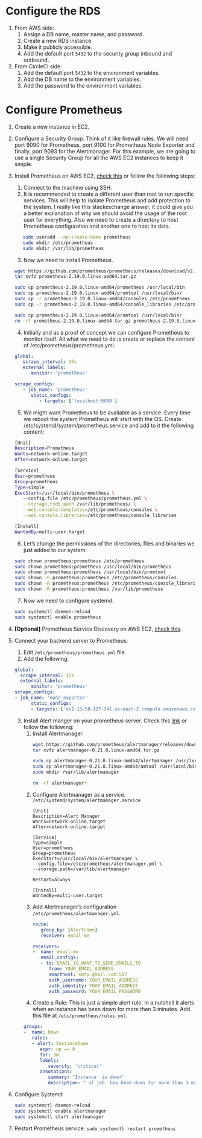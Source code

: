 # Configure the RDS
1. From AWS side:
   1. Assign a DB name, master name, and password.
   2. Create a new RDS instance.
   3. Make it publicly accessible.
   4. Add the default port `5432` to the security group inbound and outbound.
2. From CircleCI side:
   1. Add the default port `5432` to the environment variables.
   2. Add the DB name to the environment variables.
   3. Add the password to the environment variables.


# Configure Prometheus
   1. Create a new instance in EC2.
   2. Configure a Security Group. Think of it like firewall rules. We will need port 9090 for Prometheus, port 9100 for Prometheus Node Exporter and finally, port 9093 for the Alertmanager. For this example, we are going to use a single Security Group for all the AWS EC2 instances to keep it simple.
   3. Install Prometheus on AWS EC2, [check this](https://codewizardly.com/prometheus-on-aws-ec2-part1/) or follow the following steps:
      1. Connect to the machine using SSH.
      2. It is recommended to create a different user than root to run specific services. This will help to isolate Prometheus and add protection to the system. I really like this stackexchange answer, it could give you a better explanation of why we should avoid the usage of the root user for everything. Also we need to create a directory to host Prometheus configuration and another one to host its data.
      ``` bash 
         sudo useradd --no-create-home prometheus
         sudo mkdir /etc/prometheus
         sudo mkdir /var/lib/prometheus
      ```
      3. Now we need to install Prometheus.
      ``` bash
      wget https://github.com/prometheus/prometheus/releases/download/v2.19.0/prometheus-2.19.0.linux-amd64.tar.gz
      tar xvfz prometheus-2.19.0.linux-amd64.tar.gz

      sudo cp prometheus-2.19.0.linux-amd64/prometheus /usr/local/bin
      sudo cp prometheus-2.19.0.linux-amd64/promtool /usr/local/bin/
      sudo cp -r prometheus-2.19.0.linux-amd64/consoles /etc/prometheus
      sudo cp -r prometheus-2.19.0.linux-amd64/console_libraries /etc/prometheus

      sudo cp prometheus-2.19.0.linux-amd64/promtool /usr/local/bin/
      rm -rf prometheus-2.19.0.linux-amd64.tar.gz prometheus-2.19.0.linux-amd64
      ```
      4. Initially and as a proof of concept we can configure Prometheus to monitor itself. All what we need to do is create or replace the content of /etc/prometheus/prometheus.yml.
      ``` yaml
      global:
         scrape_interval: 15s
         external_labels:
            monitor: 'prometheus'

      scrape_configs:
         - job_name: 'prometheus'
            static_configs:
               - targets: ['localhost:9090']
      ```
      5. We might want Prometheus to be available as a service. Every time we reboot the system Prometheus will start with the OS. Create /etc/systemd/system/prometheus.service and add to it the following content:
      ``` bash
      [Unit]
      Description=Prometheus
      Wants=network-online.target
      After=network-online.target

      [Service]
      User=prometheus
      Group=prometheus
      Type=simple
      ExecStart=/usr/local/bin/prometheus \
         --config.file /etc/prometheus/prometheus.yml \
         --storage.tsdb.path /var/lib/prometheus/ \
         --web.console.templates=/etc/prometheus/consoles \
         --web.console.libraries=/etc/prometheus/console_libraries

      [Install]
      WantedBy=multi-user.target
      ```
      6. Let’s change the permissions of the directories, files and binaries we just added to our system.
      ``` bash
      sudo chown prometheus:prometheus /etc/prometheus
      sudo chown prometheus:prometheus /usr/local/bin/prometheus
      sudo chown prometheus:prometheus /usr/local/bin/promtool
      sudo chown -R prometheus:prometheus /etc/prometheus/consoles
      sudo chown -R prometheus:prometheus /etc/prometheus/console_libraries
      sudo chown -R prometheus:prometheus /var/lib/prometheus
      ```
      7. Now we need to configure systemd.
      ``` bash
      sudo systemctl daemon-reload
      sudo systemctl enable prometheus
      ```

   4. **[Optional]** Prometheus Service Discovery on AWS EC2, [check this](https://codewizardly.com/prometheus-on-aws-ec2-part3/).
   5. Connect your backend server to Prometheus:
      1. Edit `/etc/prometheus/prometheus.yml` file.
      2. Add the following: 
      ``` yaml
      global:
        scrape_interval: 15s
        external_labels:
            monitor: 'prometheus'
      scrape_configs:
      - job_name: 'node_exporter'
            static_configs:
            - targets: ['ec2-13-58-127-241.us-east-2.compute.amazonaws.com:9100']
      ``` 
      3. Install Alert manger on your prometheus server. Check this [link](https://codewizardly.com/prometheus-on-aws-ec2-part4/) or follow the following:
         1. Install Alertmanager.
            ``` bash 
            wget https://github.com/prometheus/alertmanager/releases/download/v0.21.0/alertmanager-0.21.0.linux-amd64.tar.gz
            tar xvfz alertmanager-0.21.0.linux-amd64.tar.gz

            sudo cp alertmanager-0.21.0.linux-amd64/alertmanager /usr/local/bin
            sudo cp alertmanager-0.21.0.linux-amd64/amtool /usr/local/bin/
            sudo mkdir /var/lib/alertmanager

            rm -rf alertmanager*
            ```
         2. Configure Alertmanager as a service. `/etc/systemd/system/alertmanager.service`
            ```
            [Unit]
            Description=Alert Manager
            Wants=network-online.target
            After=network-online.target

            [Service]
            Type=simple
            User=prometheus
            Group=prometheus
            ExecStart=/usr/local/bin/alertmanager \
            --config.file=/etc/prometheus/alertmanager.yml \
            --storage.path=/var/lib/alertmanager

            Restart=always

            [Install]
            WantedBy=multi-user.target
            ```
         3. Add Alertmanager’s configuration `/etc/prometheus/alertmanager.yml`.
            ``` yaml
            route:
               group_by: [Alertname]
               receiver: email-me

            receivers:
            -  name: email-me
               email_configs:
               - to: EMAIL_YO_WANT_TO_SEND_EMAILS_TO
                  from: YOUR_EMAIL_ADDRESS
                  smarthost: smtp.gmail.com:587
                  auth_username: YOUR_EMAIL_ADDRESS
                  auth_identity: YOUR_EMAIL_ADDRESS
                  auth_password: YOUR_EMAIL_PASSWORD
            ```
         4. Create a Rule: This is just a simple alert rule. In a nutshell it alerts when an instance has been down for more than 3 minutes. Add this file at `/etc/prometheus/rules.yml`.
         ``` yaml
         groups:
         -  name: Down
            rules:
            - alert: InstanceDown
               expr: up == 0
               for: 3m
               labels:
                  severity: 'critical'
               annotations:
                  summary: "Instance  is down"
                  description: " of job  has been down for more than 3 minutes."
         ```
   6. Configure Systemd
      ``` bash
      sudo systemctl daemon-reload
      sudo systemctl enable alertmanager
      sudo systemctl start alertmanager
      ```
   7. Restart Prometheus service: `sudo systemctl restart prometheus`